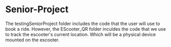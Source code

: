 # Senior-Project
The testingSeniorProject folder includes the code that the user will use to book a ride. However, the EScooter_QR folder inculdes the code that we use to track the escooter's current location. Which will be a physical device mounted on the escooter.

